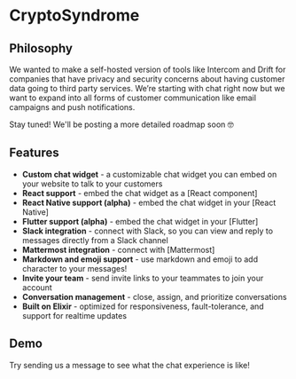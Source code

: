 # CryptoSyndrome

## Philosophy

We wanted to make a self-hosted version of tools like Intercom and Drift for companies that have privacy and security concerns about having customer data going to third party services. We’re starting with chat right now but we want to expand into all forms of customer communication like email campaigns and push notifications.

Stay tuned! We'll be posting a more detailed roadmap soon 🤓

## Features

- **Custom chat widget** - a customizable chat widget you can embed on your website to talk to your customers
- **React support** - embed the chat widget as a [React component]
- **React Native support (alpha)** - embed the chat widget in your [React Native]
- **Flutter support (alpha)** - embed the chat widget in your [Flutter]
- **Slack integration** - connect with Slack, so you can view and reply to messages directly from a Slack channel
- **Mattermost integration** - connect with [Mattermost]
- **Markdown and emoji support** - use markdown and emoji to add character to your messages!
- **Invite your team** - send invite links to your teammates to join your account
- **Conversation management** - close, assign, and prioritize conversations
- **Built on Elixir** - optimized for responsiveness, fault-tolerance, and support for realtime updates

## Demo

Try sending us a message to see what the chat experience is like!
